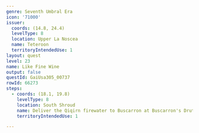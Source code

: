 ```yaml
---
genre: Seventh Umbral Era
icon: '71000'
issuer:
  coords: (14.8, 24.4)
  levelType: 8
  location: Upper La Noscea
  name: Teteroon
  territoryIntendedUse: 1
layout: quest
level: 23
name: Like Fine Wine
output: false
questId: GaiUsa305_00737
rowId: 66273
steps:
  - coords: (18.1, 19.8)
    levelType: 8
    location: South Shroud
    name: Deliver the Qiqirn firewater to Buscarron at Buscarron's Druthers.
    territoryIntendedUse: 1

---
```

